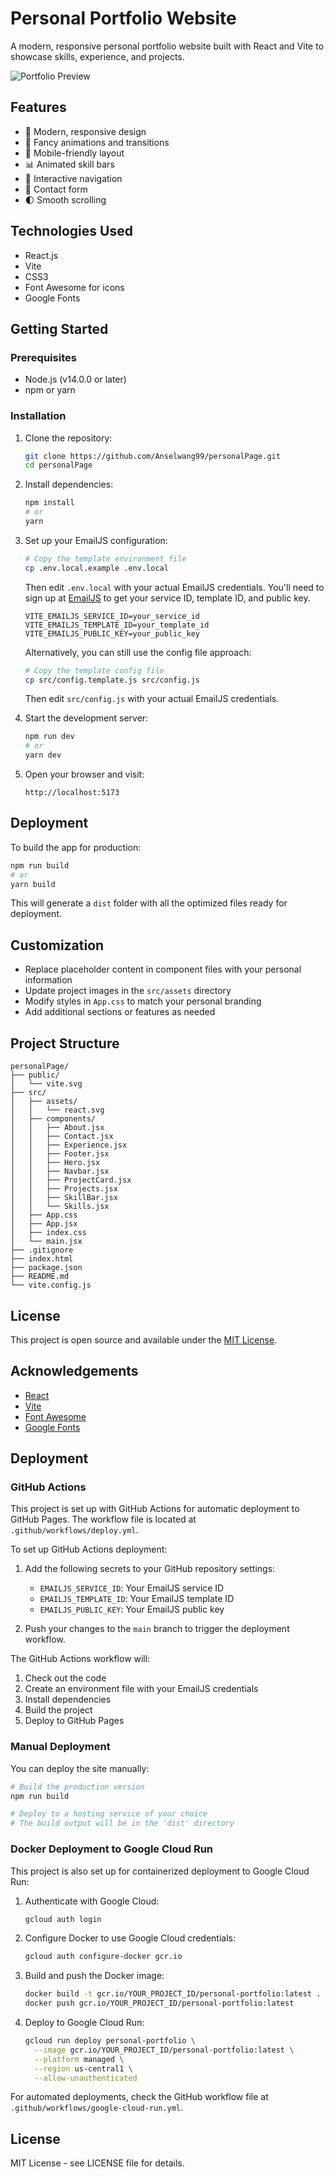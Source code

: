 # Personal Portfolio Website

A modern, responsive personal portfolio website built with React and Vite to showcase skills, experience, and projects.

![Portfolio Preview](screenshot.png)

## Features

-   🌟 Modern, responsive design
-   🎨 Fancy animations and transitions
-   📱 Mobile-friendly layout
-   📊 Animated skill bars
-   🔄 Interactive navigation
-   📝 Contact form
-   🌓 Smooth scrolling

## Technologies Used

-   React.js
-   Vite
-   CSS3
-   Font Awesome for icons
-   Google Fonts

## Getting Started

### Prerequisites

-   Node.js (v14.0.0 or later)
-   npm or yarn

### Installation

1. Clone the repository:

    ```bash
    git clone https://github.com/Anselwang99/personalPage.git
    cd personalPage
    ```

2. Install dependencies:

    ```bash
    npm install
    # or
    yarn
    ```

3. Set up your EmailJS configuration:

    ```bash
    # Copy the template environment file
    cp .env.local.example .env.local
    ```

    Then edit `.env.local` with your actual EmailJS credentials.
    You'll need to sign up at [EmailJS](https://www.emailjs.com/) to get your service ID, template ID, and public key.

    ```
    VITE_EMAILJS_SERVICE_ID=your_service_id
    VITE_EMAILJS_TEMPLATE_ID=your_template_id
    VITE_EMAILJS_PUBLIC_KEY=your_public_key
    ```

    Alternatively, you can still use the config file approach:

    ```bash
    # Copy the template config file
    cp src/config.template.js src/config.js
    ```

    Then edit `src/config.js` with your actual EmailJS credentials.

4. Start the development server:

    ```bash
    npm run dev
    # or
    yarn dev
    ```

5. Open your browser and visit:
    ```
    http://localhost:5173
    ```

## Deployment

To build the app for production:

```bash
npm run build
# or
yarn build
```

This will generate a `dist` folder with all the optimized files ready for deployment.

## Customization

-   Replace placeholder content in component files with your personal information
-   Update project images in the `src/assets` directory
-   Modify styles in `App.css` to match your personal branding
-   Add additional sections or features as needed

## Project Structure

```
personalPage/
├── public/
│   └── vite.svg
├── src/
│   ├── assets/
│   │   └── react.svg
│   ├── components/
│   │   ├── About.jsx
│   │   ├── Contact.jsx
│   │   ├── Experience.jsx
│   │   ├── Footer.jsx
│   │   ├── Hero.jsx
│   │   ├── Navbar.jsx
│   │   ├── ProjectCard.jsx
│   │   ├── Projects.jsx
│   │   ├── SkillBar.jsx
│   │   └── Skills.jsx
│   ├── App.css
│   ├── App.jsx
│   ├── index.css
│   └── main.jsx
├── .gitignore
├── index.html
├── package.json
├── README.md
└── vite.config.js
```

## License

This project is open source and available under the [MIT License](LICENSE).

## Acknowledgements

-   [React](https://reactjs.org/)
-   [Vite](https://vitejs.dev/)
-   [Font Awesome](https://fontawesome.com/)
-   [Google Fonts](https://fonts.google.com/)

## Deployment

### GitHub Actions

This project is set up with GitHub Actions for automatic deployment to GitHub Pages. The workflow file is located at `.github/workflows/deploy.yml`.

To set up GitHub Actions deployment:

1. Add the following secrets to your GitHub repository settings:

    - `EMAILJS_SERVICE_ID`: Your EmailJS service ID
    - `EMAILJS_TEMPLATE_ID`: Your EmailJS template ID
    - `EMAILJS_PUBLIC_KEY`: Your EmailJS public key

2. Push your changes to the `main` branch to trigger the deployment workflow.

The GitHub Actions workflow will:

1. Check out the code
2. Create an environment file with your EmailJS credentials
3. Install dependencies
4. Build the project
5. Deploy to GitHub Pages

### Manual Deployment

You can deploy the site manually:

```bash
# Build the production version
npm run build

# Deploy to a hosting service of your choice
# The build output will be in the 'dist' directory
```

### Docker Deployment to Google Cloud Run

This project is also set up for containerized deployment to Google Cloud Run:

1. Authenticate with Google Cloud:

    ```bash
    gcloud auth login
    ```

2. Configure Docker to use Google Cloud credentials:

    ```bash
    gcloud auth configure-docker gcr.io
    ```

3. Build and push the Docker image:

    ```bash
    docker build -t gcr.io/YOUR_PROJECT_ID/personal-portfolio:latest .
    docker push gcr.io/YOUR_PROJECT_ID/personal-portfolio:latest
    ```

4. Deploy to Google Cloud Run:
    ```bash
    gcloud run deploy personal-portfolio \
      --image gcr.io/YOUR_PROJECT_ID/personal-portfolio:latest \
      --platform managed \
      --region us-central1 \
      --allow-unauthenticated
    ```

For automated deployments, check the GitHub workflow file at `.github/workflows/google-cloud-run.yml`.

## License

MIT License - see LICENSE file for details.
